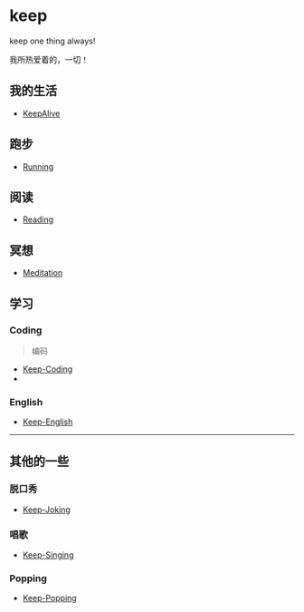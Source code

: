 # keep

keep one thing always!

我所热爱着的，一切！

## 我的生活

- [KeepAlive](./alive)

## 跑步

- [Running](./running)

## 阅读

- [Reading](./reading)

## 冥想

- [Meditation](./meditation)


## 学习

### Coding 
> 编码

- [Keep-Coding](https://github.com/usiege/Keep-Coding)
- 
### English 

- [Keep-English](./study/english)

-----------

## 其他的一些

### 脱口秀
- [Keep-Joking](./others/joking)

### 唱歌
- [Keep-Singing](./others/singing)

### Popping
- [Keep-Popping](./others/popping)


